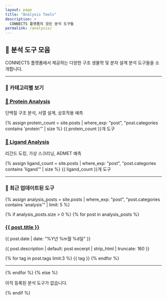 ```yaml
---
layout: page
title: "Analysis Tools"
description: >
  CONNECTS 플랫폼의 모든 분석 도구들
permalink: /analysis/
---
```


## 🔬 분석 도구 모음

CONNECTS 플랫폼에서 제공하는 다양한 구조 생물학 및 분자 설계 분석 도구들을 소개합니다.

---

### 📂 카테고리별 보기

<div class="category-cards">
  <div class="category-card">
    <h3><a href="{{ '/analysis/protein/' | relative_url }}">🧬 Protein Analysis</a></h3>
    <p>단백질 구조 분석, 서열 설계, 상호작용 예측</p>
    {% assign protein_count = site.posts | where_exp: "post", "post.categories contains 'protein'" | size %}
    <span class="count">{{ protein_count }}개 도구</span>
  </div>
  
  <div class="category-card">
    <h3><a href="{{ '/analysis/ligand/' | relative_url }}">💊 Ligand Analysis</a></h3>
    <p>리간드 도킹, 가상 스크리닝, ADMET 예측</p>
    {% assign ligand_count = site.posts | where_exp: "post", "post.categories contains 'ligand'" | size %}
    <span class="count">{{ ligand_count }}개 도구</span>
  </div>
</div>

---

### 📝 최근 업데이트된 도구

{% assign analysis_posts = site.posts | where_exp: "post", "post.categories contains 'analysis'" | limit: 5 %}

{% if analysis_posts.size > 0 %}
  {% for post in analysis_posts %}
<article class="post-card">
  <h3><a href="{{ post.url | relative_url }}">{{ post.title }}</a></h3>
  <time datetime="{{ post.date | date_to_xmlschema }}">{{ post.date | date: "%Y년 %m월 %d일" }}</time>
  <p>{{ post.description | default: post.excerpt | strip_html | truncate: 160 }}</p>
  <div class="tags">
    {% for tag in post.tags limit:3 %}
      <span class="tag">{{ tag }}</span>
    {% endfor %}
  </div>
</article>
<hr/>
  {% endfor %}
{% else %}
  <p class="message">아직 등록된 분석 도구가 없습니다.</p>
{% endif %}
